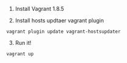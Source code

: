 1) Install Vagrant 1.8.5

2) Install hosts updtaer vagrant plugin

```
vagrant plugin update vagrant-hostsupdater
```

3) Run it!

```
vagrant up
```
